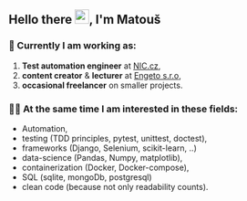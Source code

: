## Hello there <img src="https://media.giphy.com/media/hvRJCLFzcasrR4ia7z/giphy.gif" width="25px">, I'm Matouš

### 🤝 Currently I am working as:
1. **Test automation engineer** at [NIC.cz](https://www.nic.cz/),
2. **content creator** & **lecturer** at [Engeto s.r.o](https://engeto.cz/),
3. **occasional freelancer** on smaller projects.

### 🙋‍♂️ At the same time I am interested in these fields:
- Automation,
- testing (TDD principles, pytest, unittest, doctest),
- frameworks (Django, Selenium, scikit-learn, ..)
- data-science (Pandas, Numpy, matplotlib),
- containerization (Docker, Docker-compose),
- SQL (sqlite, mongoDb, postgresql)
- clean code (because not only readability counts).

<!--
**Bralor/Bralor** is a ✨ _special_ ✨ repository because its `README.md` (this file) appears on your GitHub profile.

Here are some ideas to get you started:

- 🔭 I’m currently working on ...
- 🌱 I’m currently learning ...
- 👯 I’m looking to collaborate on ...
- 🤔 I’m looking for help with ...
- 💬 Ask me about ...
- 📫 How to reach me: ...
- 😄 Pronouns: ...
- ⚡ Fun fact: ...
-->
